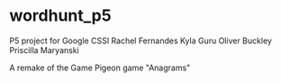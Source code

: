 # wordhunt_p5
P5 project for Google CSSI
Rachel Fernandes
Kyla Guru
Oliver Buckley
Priscilla Maryanski

A remake of the Game Pigeon game "Anagrams"
